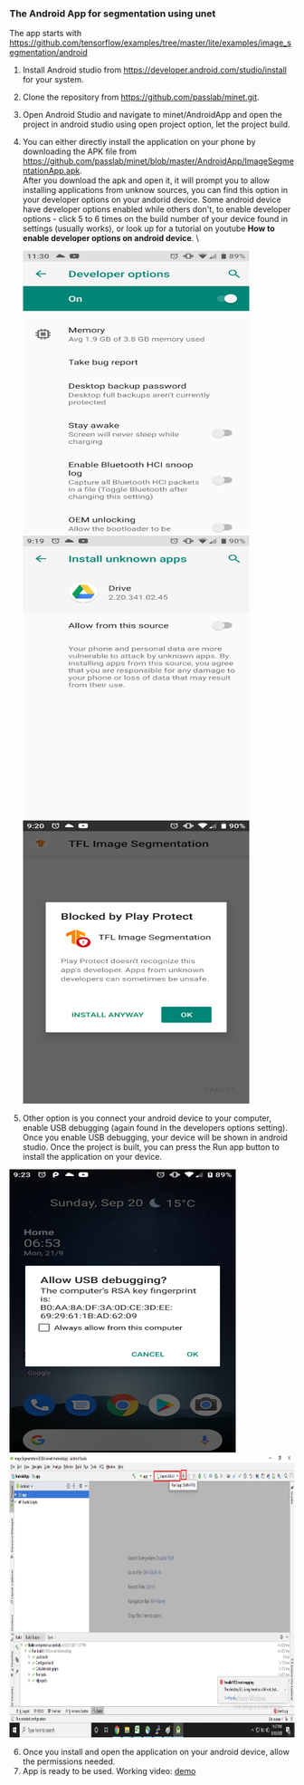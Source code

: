 ### The Android App for segmentation using unet
The app starts with https://github.com/tensorflow/examples/tree/master/lite/examples/image_segmentation/android 


1. Install Android studio from https://developer.android.com/studio/install for your system.
2. Clone the repository from https://github.com/passlab/minet.git.
3. Open Android Studio and navigate to minet/AndroidApp and open the project in android studio using open project option, let the project build.
4. You can either directly install the application on your phone by downloading the APK file from https://github.com/passlab/minet/blob/master/AndroidApp/ImageSegmentationApp.apk. \
   After you download the apk and open it, it will prompt you to allow installing applications from unknow sources, you can find this option in your developer options on your andorid device. 
   Some android device have developer options enabled while others don't, to enable developer options - click 5 to 6 times on the build number of your device found in settings (usually works), or look up for a tutorial on youtube **How to enable developer options on android device**. \
  
   <img src="https://github.com/passlab/minet/blob/master/AndroidApp/media/Screenshot_20200920-233017.png" height="500" width="400">
   <img src="https://github.com/passlab/minet/blob/master/AndroidApp/media/Screenshot_20200920-211938.png" height="500" width="400">
   <img src="https://github.com/passlab/minet/blob/master/AndroidApp/media/Screenshot_20200920-212002.png" height="500" width="400">
   

5. Other option is you connect your android device to your computer, enable USB debugging (again found in the developers options setting). Once you enable USB debugging, your device will be shown in android studio. Once the project is built, you can press the Run app button to install the application on your device.
<img src="https://github.com/passlab/minet/blob/master/AndroidApp/media/Screenshot_20200920-212336.png" height="500" width="400">
<img src="https://github.com/passlab/minet/blob/master/AndroidApp/media/Device.png" height="500" width="800">



6. Once you install and open the application on your android device, allow the permissions needed. 
7. App is ready to be used. Working video:
	[demo](https://github.com/passlab/minet/blob/master/AndroidApp/media/Demo.gif)
   